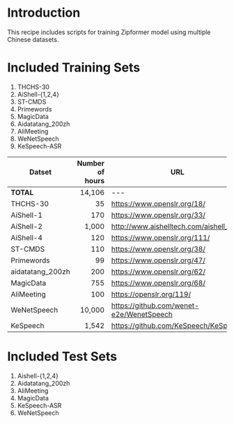
# Introduction

This recipe includes scripts for training Zipformer model using multiple Chinese datasets.

# Included Training Sets
1. THCHS-30
2. AiShell-{1,2,4}
3. ST-CMDS
4. Primewords
5. MagicData
6. Aidatatang_200zh
7. AliMeeting
8. WeNetSpeech
9. KeSpeech-ASR

|Datset| Number of hours| URL|
|---|---:|---|
|**TOTAL**|14,106|---|
|THCHS-30|35|https://www.openslr.org/18/|
|AiShell-1|170|https://www.openslr.org/33/|
|AiShell-2|1,000|http://www.aishelltech.com/aishell_2|
|AiShell-4|120|https://www.openslr.org/111/|
|ST-CMDS|110|https://www.openslr.org/38/|
|Primewords|99|https://www.openslr.org/47/|
|aidatatang_200zh|200|https://www.openslr.org/62/|
|MagicData|755|https://www.openslr.org/68/|
|AliMeeting|100|https://openslr.org/119/|
|WeNetSpeech|10,000|https://github.com/wenet-e2e/WenetSpeech|
|KeSpeech|1,542|https://github.com/KeSpeech/KeSpeech|


# Included Test Sets
1. Aishell-{1,2,4}
2. Aidatatang_200zh
3. AliMeeting
4. MagicData
5. KeSpeech-ASR
6. WeNetSpeech
